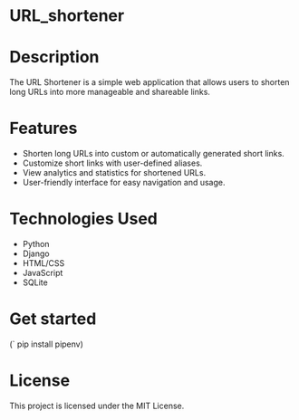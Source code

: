 # URL_shortener

# Description
The URL Shortener is a simple web application that allows users to shorten long URLs into more manageable and shareable links.

# Features

- Shorten long URLs into custom or automatically generated short links.
- Customize short links with user-defined aliases.
- View analytics and statistics for shortened URLs.
- User-friendly interface for easy navigation and usage.

# Technologies Used

* Python
* Django
* HTML/CSS
* JavaScript
* SQLite

# Get started
(` pip install pipenv)

# License

This project is licensed under the MIT License.
